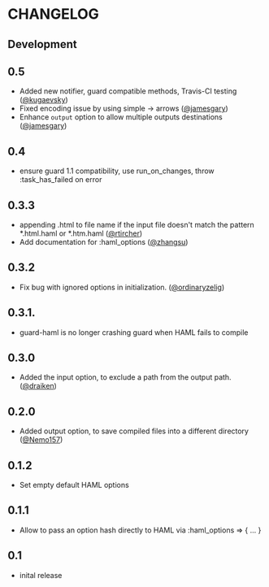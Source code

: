 # CHANGELOG

## Development

## 0.5

* Added new notifier, guard compatible methods, Travis-CI testing ([@kugaevsky])
* Fixed encoding issue by using simple -> arrows ([@jamesgary])
* Enhance `output` option to allow multiple outputs destinations ([@jamesgary])

## 0.4
* ensure guard 1.1 compatibility, use run_on_changes, throw :task_has_failed on error

## 0.3.3
* appending .html to file name if the input file doesn't match the pattern *.html.haml or *.htm.haml ([@rtircher][])
* Add documentation for :haml_options ([@zhangsu][])

## 0.3.2
* Fix bug with ignored options in initialization. ([@ordinaryzelig][])

## 0.3.1.
* guard-haml is no longer crashing guard when HAML fails to compile

## 0.3.0
* Added the input option, to exclude a path from the output path. ([@draiken][])

## 0.2.0
* Added output option, to save compiled files into a different directory ([@Nemo157][])

## 0.1.2
* Set empty default HAML options

## 0.1.1
* Allow to pass an option hash directly to HAML via :haml_options => { ... }

## 0.1
* inital release

[@zhangsu]: https://github.com/zhangsu
[@rtircher]: https://github.com/rtircher
[@ordinaryzelig]: https://github.com/ordinaryzelig
[@Nemo157]: https://github.com/Nemo157
[@draiken]: https://github.com/draiken
[@kugaevsky]: https://github.com/kugaevsky
[@jamesgary]: https://github.com/jamesgary
